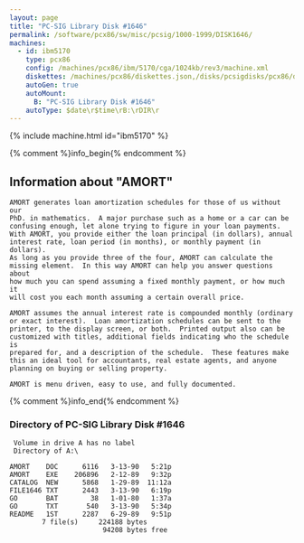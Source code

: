 ```yaml
---
layout: page
title: "PC-SIG Library Disk #1646"
permalink: /software/pcx86/sw/misc/pcsig/1000-1999/DISK1646/
machines:
  - id: ibm5170
    type: pcx86
    config: /machines/pcx86/ibm/5170/cga/1024kb/rev3/machine.xml
    diskettes: /machines/pcx86/diskettes.json,/disks/pcsigdisks/pcx86/diskettes.json
    autoGen: true
    autoMount:
      B: "PC-SIG Library Disk #1646"
    autoType: $date\r$time\rB:\rDIR\r
---
```


{% include machine.html id="ibm5170" %}

{% comment %}info_begin{% endcomment %}

## Information about "AMORT"

    AMORT generates loan amortization schedules for those of us without our
    PhD. in mathematics.  A major purchase such as a home or a car can be
    confusing enough, let alone trying to figure in your loan payments.
    With AMORT, you provide either the loan principal (in dollars), annual
    interest rate, loan period (in months), or monthly payment (in
    dollars).
    As long as you provide three of the four, AMORT can calculate the
    missing element.  In this way AMORT can help you answer questions about
    how much you can spend assuming a fixed monthly payment, or how much it
    will cost you each month assuming a certain overall price.
    
    AMORT assumes the annual interest rate is compounded monthly (ordinary
    or exact interest).  Loan amortization schedules can be sent to the
    printer, to the display screen, or both.  Printed output also can be
    customized with titles, additional fields indicating who the schedule is
    prepared for, and a description of the schedule.  These features make
    this an ideal tool for accountants, real estate agents, and anyone
    planning on buying or selling property.
    
    AMORT is menu driven, easy to use, and fully documented.
{% comment %}info_end{% endcomment %}


### Directory of PC-SIG Library Disk #1646

     Volume in drive A has no label
     Directory of A:\

    AMORT    DOC      6116   3-13-90   5:21p
    AMORT    EXE    206896   2-12-89   9:32p
    CATALOG  NEW      5868   1-29-89  11:12a
    FILE1646 TXT      2443   3-13-90   6:19p
    GO       BAT        38   1-01-80   1:37a
    GO       TXT       540   3-13-90   5:34p
    README   1ST      2287   6-29-89   9:51p
            7 file(s)     224188 bytes
                           94208 bytes free
